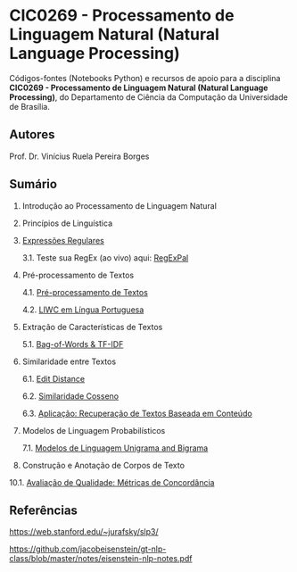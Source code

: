 # CIC0269 - Processamento de Linguagem Natural (Natural Language Processing)

Códigos-fontes (Notebooks Python) e recursos de apoio para a disciplina **CIC0269 - Processamento de Linguagem Natural (Natural Language Processing)**, do Departamento de Ciência da Computação da Universidade de Brasília. 

## Autores

Prof. Dr. Vinícius Ruela Pereira Borges

## Sumário

1. Introdução ao Processamento de Linguagem Natural

2. Princípios de Linguística

3. [Expressões Regulares](cap03_regex.ipynb)

   3.1. Teste sua RegEx (ao vivo) aqui: [RegExPal](https://www.regexpal.com/)

4. Pré-processamento de Textos

   4.1. [Pré-processamento de Textos](cap04_text_preprocessing.ipynb)
   
   4.2. [LIWC em Língua Portuguesa](resources/LIWC2007_Portugues_win.dic)

5. Extração de Características de Textos

   5.1. [Bag-of-Words & TF-IDF](cap05_1_extracao_caracteristicas.ipynb)

6. Similaridade entre Textos

   6.1. [Edit Distance](cap06_1_edit_distance.ipynb)

   6.2. [Similaridade Cosseno](cap06_2_cosine_similarity.ipynb)
   
   6.3. [Aplicação: Recuperação de Textos Baseada em Conteúdo](information_retrieval_reuters.ipynb)

7. Modelos de Linguagem Probabilísticos

   7.1. [Modelos de Linguagem Unigrama and Bigrama](cap07_1_probabilistic_language_models.ipynb)

10. Construção e Anotação de Corpos de Texto

   10.1. [Avaliação de Qualidade: Métricas de Concordância](cap07_metricas_concordancia.ipynb)

<!---
3. [Representação e Caracterização de Textos (Parte I)](cap02_representacoes_texto.ipynb)

4. Redes Neurais Artificiais

   4.1. [Perceptron Simples](cap03_1_perceptron_simples.ipynb)
   
   4.2. [Multilayer Perceptron](cap03_2_multilayer_perceptron.ipynb)

5. Redes Neurais Recorrentes

   5.1. [Vanilla RNN](cap5_1_first_rnn.ipynb)
   
   5.2. [Long Short Term Memory (LSTM)](cap05_2_lstm.ipynb)
   

### Estudos de Caso para o Projeto

6. [Classificação de polaridade em tweets utilizando MLP](cap3_3_sentiment_analysis_dnn.ipynb)

7. [Reconhecimento de entidades nomeadas em atos de pessoal do Diário Oficial do Distrito Federal](ner_aula.ipynb)
-->

## Referências

https://web.stanford.edu/~jurafsky/slp3/

https://github.com/jacobeisenstein/gt-nlp-class/blob/master/notes/eisenstein-nlp-notes.pdf


